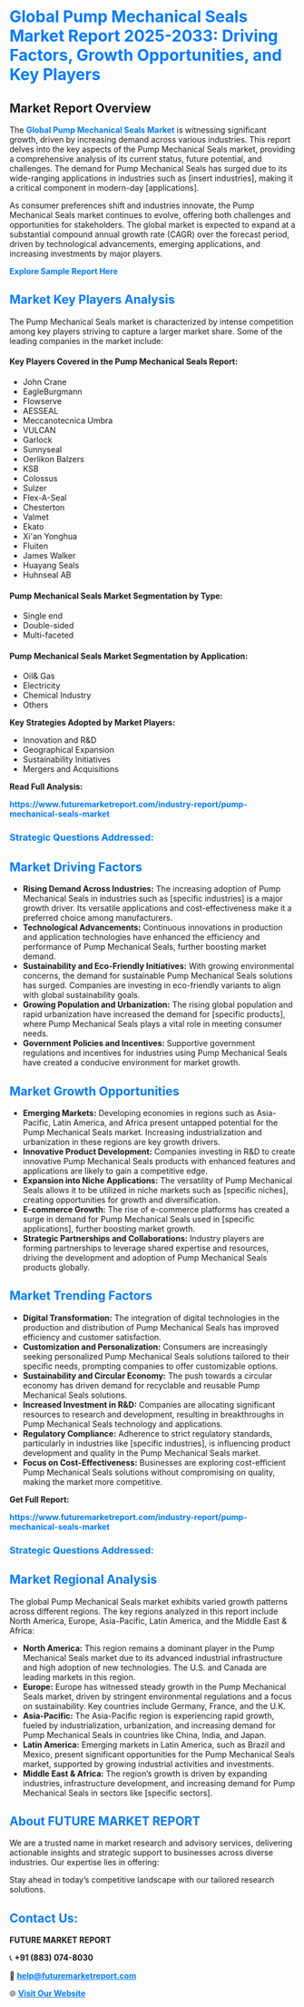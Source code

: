 <h1 style="color: #007BFF;">Global Pump Mechanical Seals Market Report 2025-2033: Driving Factors, Growth Opportunities, and Key Players</h1>

<section id="overview">
<h2>Market Report Overview</h2>
<p>The <a href="https://www.futuremarketreport.com/industry-report/pump-mechanical-seals-market" style="color: #007BFF; text-decoration: none;"><strong>Global Pump Mechanical Seals Market</strong></a> is witnessing significant growth, driven by increasing demand across various industries. This report delves into the key aspects of the Pump Mechanical Seals market, providing a comprehensive analysis of its current status, future potential, and challenges. The demand for Pump Mechanical Seals has surged due to its wide-ranging applications in industries such as [insert industries], making it a critical component in modern-day [applications].</p>
<p>As consumer preferences shift and industries innovate, the Pump Mechanical Seals market continues to evolve, offering both challenges and opportunities for stakeholders. The global market is expected to expand at a substantial compound annual growth rate (CAGR) over the forecast period, driven by technological advancements, emerging applications, and increasing investments by major players.</p>
</section>

<section id="overview">
<p><a href="https://www.futuremarketreport.com/request-sample/reportId=42555" style="color: #007BFF; text-decoration: none;"><strong>Explore Sample Report Here</strong></a></p>
</section>

<section id="key-players">
<h2 style="color: #007BFF;">Market Key Players Analysis</h2>
<p>The Pump Mechanical Seals market is characterized by intense competition among key players striving to capture a larger market share. Some of the leading companies in the market include:</p>
<h4>Key Players Covered in the Pump Mechanical Seals Report:</h4>
<ul><li>John Crane</li><li>EagleBurgmann</li><li>Flowserve</li><li>AESSEAL</li><li>Meccanotecnica Umbra</li><li>VULCAN</li><li>Garlock</li><li>Sunnyseal</li><li>Oerlikon Balzers</li><li>KSB</li><li>Colossus</li><li>Sulzer</li><li>Flex-A-Seal</li><li>Chesterton</li><li>Valmet</li><li>Ekato</li><li>Xi&#039;an Yonghua</li><li>Fluiten</li><li>James Walker</li><li>Huayang Seals</li><li>Huhnseal AB</li></ul>
<h4>Pump Mechanical Seals Market Segmentation by Type:</h4>
<ul><li>Single end</li><li>Double-sided</li><li>Multi-faceted</li></ul>

<h4>Pump Mechanical Seals Market Segmentation by Application:</h4>
<ul><li>Oil&amp; Gas</li><li>Electricity</li><li>Chemical Industry</li><li>Others</li></ul>
<p><strong>Key Strategies Adopted by Market Players:</strong></p>
<ul>
<li>Innovation and R&D</li>
<li>Geographical Expansion</li>
<li>Sustainability Initiatives</li>
<li>Mergers and Acquisitions</li>
</ul>
</section>

<section>
<p><strong>Read Full Analysis: </strong></p><a href="https://www.futuremarketreport.com/industry-report/pump-mechanical-seals-market" style="color: #007BFF; text-decoration: none;"><strong>https://www.futuremarketreport.com/industry-report/pump-mechanical-seals-market</strong></a>
<h3 style="color: #007BFF;">Strategic Questions Addressed:</h3>
</section>

<section id="driving-factors">
<h2 style="color: #007BFF;">Market Driving Factors</h2>
<ul>
<li><strong>Rising Demand Across Industries:</strong> The increasing adoption of Pump Mechanical Seals in industries such as [specific industries] is a major growth driver. Its versatile applications and cost-effectiveness make it a preferred choice among manufacturers.</li>
<li><strong>Technological Advancements:</strong> Continuous innovations in production and application technologies have enhanced the efficiency and performance of Pump Mechanical Seals, further boosting market demand.</li>
<li><strong>Sustainability and Eco-Friendly Initiatives:</strong> With growing environmental concerns, the demand for sustainable Pump Mechanical Seals solutions has surged. Companies are investing in eco-friendly variants to align with global sustainability goals.</li>
<li><strong>Growing Population and Urbanization:</strong> The rising global population and rapid urbanization have increased the demand for [specific products], where Pump Mechanical Seals plays a vital role in meeting consumer needs.</li>
<li><strong>Government Policies and Incentives:</strong> Supportive government regulations and incentives for industries using Pump Mechanical Seals have created a conducive environment for market growth.</li>
</ul>
</section>

<section id="growth-opportunities">
<h2 style="color: #007BFF;">Market Growth Opportunities</h2>
<ul>
<li><strong>Emerging Markets:</strong> Developing economies in regions such as Asia-Pacific, Latin America, and Africa present untapped potential for the Pump Mechanical Seals market. Increasing industrialization and urbanization in these regions are key growth drivers.</li>
<li><strong>Innovative Product Development:</strong> Companies investing in R&D to create innovative Pump Mechanical Seals products with enhanced features and applications are likely to gain a competitive edge.</li>
<li><strong>Expansion into Niche Applications:</strong> The versatility of Pump Mechanical Seals allows it to be utilized in niche markets such as [specific niches], creating opportunities for growth and diversification.</li>
<li><strong>E-commerce Growth:</strong> The rise of e-commerce platforms has created a surge in demand for Pump Mechanical Seals used in [specific applications], further boosting market growth.</li>
<li><strong>Strategic Partnerships and Collaborations:</strong> Industry players are forming partnerships to leverage shared expertise and resources, driving the development and adoption of Pump Mechanical Seals products globally.</li>
</ul>
</section>

<section id="trending-factors">
<h2 style="color: #007BFF;">Market Trending Factors</h2>
<ul>
<li><strong>Digital Transformation:</strong> The integration of digital technologies in the production and distribution of Pump Mechanical Seals has improved efficiency and customer satisfaction.</li>
<li><strong>Customization and Personalization:</strong> Consumers are increasingly seeking personalized Pump Mechanical Seals solutions tailored to their specific needs, prompting companies to offer customizable options.</li>
<li><strong>Sustainability and Circular Economy:</strong> The push towards a circular economy has driven demand for recyclable and reusable Pump Mechanical Seals solutions.</li>
<li><strong>Increased Investment in R&D:</strong> Companies are allocating significant resources to research and development, resulting in breakthroughs in Pump Mechanical Seals technology and applications.</li>
<li><strong>Regulatory Compliance:</strong> Adherence to strict regulatory standards, particularly in industries like [specific industries], is influencing product development and quality in the Pump Mechanical Seals market.</li>
<li><strong>Focus on Cost-Effectiveness:</strong> Businesses are exploring cost-efficient Pump Mechanical Seals solutions without compromising on quality, making the market more competitive.</li>
</ul>
</section>

<section>
<p><strong>Get Full Report: </strong></p><a href="https://www.futuremarketreport.com/industry-report/pump-mechanical-seals-market" style="color: #007BFF; text-decoration: none;"><strong>https://www.futuremarketreport.com/industry-report/pump-mechanical-seals-market</strong></a>
<h3 style="color: #007BFF;">Strategic Questions Addressed:</h3>
</section>


<section id="regional-analysis">
<h2 style="color: #007BFF;">Market Regional Analysis</h2>
<p>The global Pump Mechanical Seals market exhibits varied growth patterns across different regions. The key regions analyzed in this report include North America, Europe, Asia-Pacific, Latin America, and the Middle East & Africa:</p>
<ul>
<li><strong>North America:</strong> This region remains a dominant player in the Pump Mechanical Seals market due to its advanced industrial infrastructure and high adoption of new technologies. The U.S. and Canada are leading markets in this region.</li>
<li><strong>Europe:</strong> Europe has witnessed steady growth in the Pump Mechanical Seals market, driven by stringent environmental regulations and a focus on sustainability. Key countries include Germany, France, and the U.K.</li>
<li><strong>Asia-Pacific:</strong> The Asia-Pacific region is experiencing rapid growth, fueled by industrialization, urbanization, and increasing demand for Pump Mechanical Seals in countries like China, India, and Japan.</li>
<li><strong>Latin America:</strong> Emerging markets in Latin America, such as Brazil and Mexico, present significant opportunities for the Pump Mechanical Seals market, supported by growing industrial activities and investments.</li>
<li><strong>Middle East & Africa:</strong> The region’s growth is driven by expanding industries, infrastructure development, and increasing demand for Pump Mechanical Seals in sectors like [specific sectors].</li>
</ul>
</section>

<footer>
<h2 style="color: #007BFF;">About FUTURE MARKET REPORT</h2>
<p>We are a trusted name in market research and advisory services, delivering actionable insights and strategic support to businesses across diverse industries. Our expertise lies in offering:</p>

<p>Stay ahead in today’s competitive landscape with our tailored research solutions.</p>

<h2 style="color: #007BFF;">Contact Us:</h2>
<p><strong>FUTURE MARKET REPORT</strong></p>
<p>📞 <strong>+91 (883) 074-8030</strong></p>
<p>📧 <strong><a href="mailto:help@futuremarketreport.com" style="color: #007BFF;">help@futuremarketreport.com</a></strong></p>
<p>🌐 <strong><a href="https://www.futuremarketreport.com/" style="color: #007BFF;">Visit Our Website</a></strong></p>
</footer>